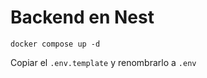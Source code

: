 
# Backend en Nest


```
docker compose up -d
```

Copiar el ```.env.template``` y renombrarlo a ```.env```